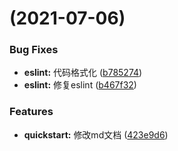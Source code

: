 #  (2021-07-06)


### Bug Fixes

* **eslint:** 代码格式化 ([b785274](https://github.com/forestxieCode/fst-ui/commit/b785274df6ac16cf77480c0861fa8d638b38423d))
* **eslint:** 修复eslint ([b467f32](https://github.com/forestxieCode/fst-ui/commit/b467f323f0406bbec6ef3e380f2221fa39492112))


### Features

* **quickstart:** 修改md文档 ([423e9d6](https://github.com/forestxieCode/fst-ui/commit/423e9d6aae729aacd8072fdc0e6dd09fba963c48))



